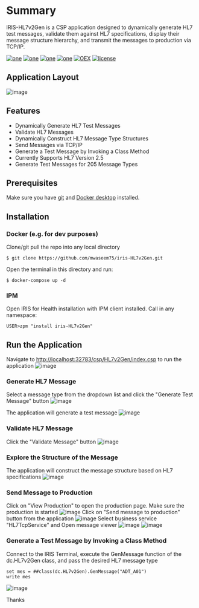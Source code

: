 # Summary
IRIS-HL7v2Gen is a CSP application designed to dynamically generate HL7 test messages, validate them against HL7 specifications, display their message structure hierarchy, and transmit the messages to production via TCP/IP.

[![one](https://img.shields.io/badge/Platform-InterSystems%20IRIS-blue)](https://www.intersystems.com/data-platform/) [![one](https://img.shields.io/badge/WebFrameWork-CSP-Orange)](https://docs.intersystems.com/latest/csp/docbook/DocBook.UI.Page.cls?KEY=GCSP) [![one](https://img.shields.io/badge/Interoperability-HL7%20V2-yellow)](https://v2.hl7.org/conformance/HL7v2_Conformance_Methodology_R1_O1_Ballot_Revised_D9_-_September_2019_Introduction.html) [![one](https://img.shields.io/badge/Python%20Library-HL7apy-Maroon)](https://crs4.github.io/hl7apy/index.html) [![OEX](https://img.shields.io/badge/Available%20on-Intersystems%20Open%20Exchange-00b2a9.svg)]() [![license](https://img.shields.io/badge/License-MIT-blue.svg)](https://github.com/mwaseem75/iris-HL7v2Gen/blob/main/LICENSE)

## Application Layout
![image](https://github.com/user-attachments/assets/1d18bb0c-bf27-4090-85e8-de0d309442b8)

## Features
* Dynamically Generate HL7 Test Messages
* Validate HL7 Messages
* Dynamically Construct HL7 Message Type Structures
* Send Messages via TCP/IP
* Generate a Test Message by Invoking a Class Method
* Currently Supports HL7 Version 2.5
* Generate Test Messages for 205 Message Types

## Prerequisites
Make sure you have [git](https://git-scm.com/book/en/v2/Getting-Started-Installing-Git) and [Docker desktop](https://www.docker.com/products/docker-desktop) installed.

## Installation 

### Docker (e.g. for dev purposes)

Clone/git pull the repo into any local directory

```
$ git clone https://github.com/mwaseem75/iris-HL7v2Gen.git
```

Open the terminal in this directory and run:

```
$ docker-compose up -d
```

### IPM

Open IRIS for Health installation with IPM client installed. Call in any namespace:

```
USER>zpm "install iris-HL7v2Gen"
```

## Run the Application
Navigate to [http://localhost:32783/csp/HL7v2Gen/index.csp](http://localhost:32783/csp/HL7v2Gen/index.csp) to run the application
![image](https://github.com/user-attachments/assets/8cbc32cf-9cf5-467f-842b-ad5672aeeffe)

### Generate HL7 Message
Select a message type from the dropdown list and click the "Generate Test Message" button
![image](https://github.com/user-attachments/assets/14ba8436-4f66-4d7b-a1b1-bd1013498e19)

The application will generate a test message
![image](https://github.com/user-attachments/assets/ff8ab828-176d-467d-af7c-d235dc66338f)

### Validate HL7 Message
Click the "Validate Message" button
![image](https://github.com/user-attachments/assets/201d2696-d673-422e-b1ed-2a8e2205a735)

### Explore the Structure of the Message
The application will construct the message structure based on HL7 specifications
![image](https://github.com/user-attachments/assets/d76abb0c-1213-46fa-9461-1250a31c3392)

### Send Message to Production
Click on "View Production" to open the production page. Make sure the production is started
![image](https://github.com/user-attachments/assets/2531a108-09bc-4e41-8139-15d88069b611)
Click on "Send message to production" button from the application
![image](https://github.com/user-attachments/assets/592f9a5c-002a-4d18-b0df-129c3451c728)
Select business service "HL7TcpService" and Open message viewer 
![image](https://github.com/user-attachments/assets/b1c6c8bc-c6cd-4697-9e80-4b046081a214)
![image](https://github.com/user-attachments/assets/e9894c82-c3e4-46a0-b7e5-15c50ad3714b)

### Generate a Test Message by Invoking a Class Method
Connect to the IRIS Terminal, execute the GenMessage function of the dc.HL7v2Gen class, and pass the desired HL7 message type
```
set mes = ##class(dc.HL7v2Gen).GenMessage("ADT_A01")
write mes
```
![image](https://github.com/user-attachments/assets/997c239e-618c-4a94-8e09-aa91306dd334)


Thanks
